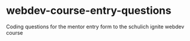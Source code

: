 # webdev-course-entry-questions
Coding questions for the mentor entry form to the schulich ignite webdev course
